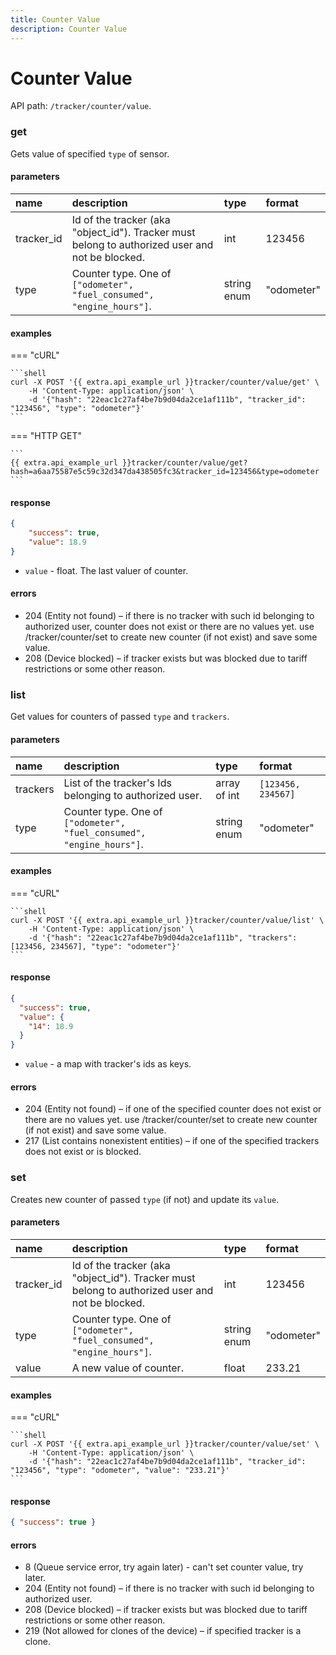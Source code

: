 ```yaml
---
title: Counter Value
description: Counter Value
---
```


# Counter Value

API path: `/tracker/counter/value`.

### get

Gets value of specified `type` of sensor.

#### parameters

| name | description | type| format|
| :------ | :------ | :----- | :------ |
| tracker_id | Id of the tracker (aka "object_id"). Tracker must belong to authorized user and not be blocked. | int | 123456 |
| type | Counter type. One of `["odometer", "fuel_consumed", "engine_hours"]`. | string enum | "odometer" |

#### examples

=== "cURL"

    ```shell
    curl -X POST '{{ extra.api_example_url }}tracker/counter/value/get' \
        -H 'Content-Type: application/json' \ 
        -d '{"hash": "22eac1c27af4be7b9d04da2ce1af111b", "tracker_id": "123456", "type": "odometer"}'
    ```

=== "HTTP GET"

    ```
    {{ extra.api_example_url }}tracker/counter/value/get?hash=a6aa75587e5c59c32d347da438505fc3&tracker_id=123456&type=odometer
    ```

#### response

```json
{
    "success": true,
    "value": 18.9
}
```

* `value` - float. The last valuer of counter.

#### errors

* 204 (Entity not found) – if there is no tracker with such id belonging to authorized user, counter does not exist or 
there are no values yet. use /tracker/counter/set to create new counter (if not exist) and save some value.
* 208 (Device blocked) – if tracker exists but was blocked due to tariff restrictions or some other reason.

### list

Get values for counters of passed `type` and `trackers`.

#### parameters

| name | description | type| format|
| :------ | :------ | :----- | :------ |
| trackers | List of the tracker's Ids belonging to authorized user. | array of int | `[123456, 234567]` |
| type | Counter type. One of `["odometer", "fuel_consumed", "engine_hours"]`. | string enum | "odometer" |

#### examples

=== "cURL"

    ```shell
    curl -X POST '{{ extra.api_example_url }}tracker/counter/value/list' \
        -H 'Content-Type: application/json' \ 
        -d '{"hash": "22eac1c27af4be7b9d04da2ce1af111b", "trackers": [123456, 234567], "type": "odometer"}'
    ```

#### response

```json
{
  "success": true,
  "value": {
    "14": 18.9
  }
}
```

* `value` - a map with tracker's ids as keys.

#### errors

* 204 (Entity not found) – if one of the specified counter does not exist or there are no values yet. use 
/tracker/counter/set to create new counter (if not exist) and save some value.
* 217 (List contains nonexistent entities) – if one of the specified trackers does not exist or is blocked.

### set

Creates new counter of passed `type` (if not) and update its `value`.

#### parameters

| name | description | type| format|
| :------ | :------ | :----- | :------ |
| tracker_id | Id of the tracker (aka "object_id"). Tracker must belong to authorized user and not be blocked. | int | 123456 |
| type | Counter type. One of `["odometer", "fuel_consumed", "engine_hours"]`. | string enum | "odometer" |
| value | A new value of counter. | float | 233.21 |

#### examples

=== "cURL"

    ```shell
    curl -X POST '{{ extra.api_example_url }}tracker/counter/value/set' \
        -H 'Content-Type: application/json' \ 
        -d '{"hash": "22eac1c27af4be7b9d04da2ce1af111b", "tracker_id": "123456", "type": "odometer", "value": "233.21"}'
    ```

#### response

```json
{ "success": true }
```

#### errors

* 8 (Queue service error, try again later) - can't set counter value, try later.
* 204 (Entity not found) – if there is no tracker with such id belonging to authorized user.
* 208 (Device blocked) – if tracker exists but was blocked due to tariff restrictions or some other reason.
* 219 (Not allowed for clones of the device) – if specified tracker is a clone.

